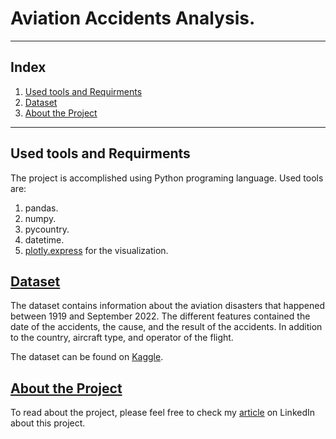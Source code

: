# Aviation Accidents Analysis.

----

## Index
1. [Used tools and Requirments](#used-tools-and-requirments)
2. [Dataset](#dataset)
3. [About the Project](#about-the-project)

---

## Used tools and Requirments
The project is accomplished using Python programing language.
Used tools are:
1. pandas.
2. numpy. 
3. pycountry.
4. datetime. 
5. [plotly.express](https://plotly.com/python/plotly-express/) for the visualization.

## [Dataset](https://www.kaggle.com/datasets/ramjasmaurya/aviation-accidents-history1919-april-2022)
The dataset contains information about the aviation disasters that happened between 1919 and September 2022. The different features contained the date of the accidents, the cause, and the result of the accidents. In addition to the country, aircraft type, and operator of the flight.

The dataset can be found on [Kaggle](https://www.kaggle.com/datasets/ramjasmaurya/aviation-accidents-history1919-april-2022).


## [About the Project](https://www.linkedin.com/feed/update/urn:li:ugcPost:6983223319277793280?updateEntityUrn=urn%3Ali%3Afs_updateV2%3A%28urn%3Ali%3AugcPost%3A6983223319277793280%2CFEED_DETAIL%2CEMPTY%2CDEFAULT%2Cfalse%29)
To read about the project, please feel free to check my [article](https://www.linkedin.com/feed/update/urn:li:ugcPost:6983223319277793280?updateEntityUrn=urn%3Ali%3Afs_updateV2%3A%28urn%3Ali%3AugcPost%3A6983223319277793280%2CFEED_DETAIL%2CEMPTY%2CDEFAULT%2Cfalse%29) on LinkedIn about this project.
